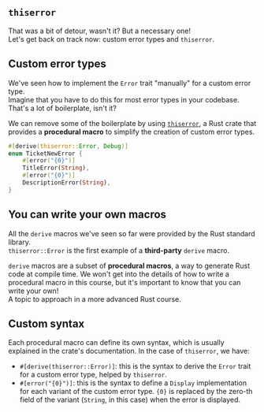 ## `thiserror`

That was a bit of detour, wasn't it? But a necessary one!\
Let's get back on track now: custom error types and `thiserror`.

## Custom error types

We've seen how to implement the `Error` trait "manually" for a custom error type.\
Imagine that you have to do this for most error types in your codebase. That's a lot of boilerplate, isn't it?

We can remove some of the boilerplate by using [`thiserror`](https://docs.rs/thiserror/latest/thiserror/),
a Rust crate that provides a **procedural macro** to simplify the creation of custom error types.

```rust
#[derive(thiserror::Error, Debug)]
enum TicketNewError {
    #[error("{0}")]
    TitleError(String),
    #[error("{0}")]
    DescriptionError(String),
}
```

## You can write your own macros

All the `derive` macros we've seen so far were provided by the Rust standard library.\
`thiserror::Error` is the first example of a **third-party** `derive` macro.

`derive` macros are a subset of **procedural macros**, a way to generate Rust code at compile time.
We won't get into the details of how to write a procedural macro in this course, but it's important
to know that you can write your own!\
A topic to approach in a more advanced Rust course.

## Custom syntax

Each procedural macro can define its own syntax, which is usually explained in the crate's documentation.
In the case of `thiserror`, we have:

- `#[derive(thiserror::Error)]`: this is the syntax to derive the `Error` trait for a custom error type, helped by `thiserror`.
- `#[error("{0}")]`: this is the syntax to define a `Display` implementation for each variant of the custom error type.
  `{0}` is replaced by the zero-th field of the variant (`String`, in this case) when the error is displayed.
